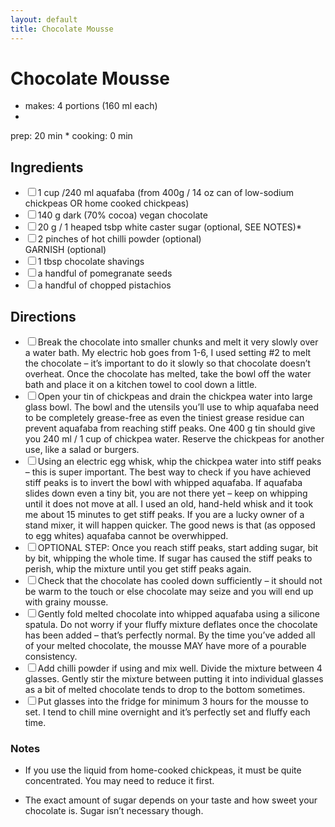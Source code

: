 ```yaml
---
layout: default
title: Chocolate Mousse
---
```


# Chocolate Mousse

* makes: 4 portions (160 ml each)
*
prep: 20 min
*
cooking: 0 min

<div class="ingredients">
<h2>Ingredients</h2>
<ul class="ingredient-list">
<li><label><input type="checkbox">1 cup /240 ml aquafaba (from 400g / 14 oz can of low-sodium chickpeas OR home cooked chickpeas)</label></li>
<li><label><input type="checkbox">140 g dark (70% cocoa) vegan chocolate</label></li>
<li><label><input type="checkbox">20 g / 1 heaped tsbp white caster sugar (optional, SEE NOTES)*</label></li>
<li><label><input type="checkbox">2 pinches of hot chilli powder (optional)</label></li>
GARNISH (optional)
<li><label><input type="checkbox">1 tbsp chocolate shavings</label></li>
<li><label><input type="checkbox">a handful of pomegranate seeds</label></li>
<li><label><input type="checkbox">a handful of chopped pistachios</label></li>
</ul>
</div>

<div class="directions">
<h2>Directions</h2>
<ul class="direction-list">
<li><label><input type="checkbox">Break the chocolate into smaller chunks and melt it very slowly over a water bath. My electric hob goes from 1-6, I used setting #2 to melt the chocolate – it’s important to do it slowly so that chocolate doesn’t overheat. Once the chocolate has melted, take the bowl off the water bath and place it on a kitchen towel to cool down a little.</label></li>
<li><label><input type="checkbox">Open your tin of chickpeas and drain the chickpea water into large glass bowl. The bowl and the utensils you’ll use to whip aquafaba need to be completely grease-free as even the tiniest grease residue can prevent aquafaba from reaching stiff peaks. One 400 g tin should give you 240 ml / 1 cup of chickpea water. Reserve the chickpeas for another use, like a salad or burgers.</label></li>
<li><label><input type="checkbox">Using an electric egg whisk, whip the chickpea water into stiff peaks – this is super important. The best way to check if you have achieved stiff peaks is to invert the bowl with whipped aquafaba. If aquafaba slides down even a tiny bit, you are not there yet – keep on whipping until it does not move at all. I used an old, hand-held whisk and it took me about 15 minutes to get stiff peaks. If you are a lucky owner of a stand mixer, it will happen quicker. The good news is that (as opposed to egg whites) aquafaba cannot be overwhipped.</label></li>
<li><label><input type="checkbox">OPTIONAL STEP: Once you reach stiff peaks, start adding sugar, bit by bit, whipping the whole time. If sugar has caused the stiff peaks to perish, whip the mixture until you get stiff peaks again.</label></li>
<li><label><input type="checkbox">Check that the chocolate has cooled down sufficiently – it should not be warm to the touch or else chocolate may seize and you will end up with grainy mousse.</label></li>
<li><label><input type="checkbox">Gently fold melted chocolate into whipped aquafaba using a silicone spatula. Do not worry if your fluffy mixture deflates once the chocolate has been added – that’s perfectly normal. By the time you’ve added all of your melted chocolate, the mousse MAY have more of a pourable consistency.</label></li>
<li><label><input type="checkbox">Add chilli powder if using and mix well. Divide the mixture between 4 glasses. Gently stir the mixture between putting it into individual glasses as a bit of melted chocolate tends to drop to the bottom sometimes.</label></li>
<li><label><input type="checkbox">Put glasses into the fridge for minimum 3 hours for the mousse to set. I tend to chill mine overnight and it’s perfectly set and fluffy each time.</label></li>
</ul>
</div>

### Notes

* If you use the liquid from home-cooked chickpeas, it must be quite concentrated. You may need to reduce it first.

* The exact amount of sugar depends on your taste and how sweet your chocolate is. Sugar isn’t necessary though.
